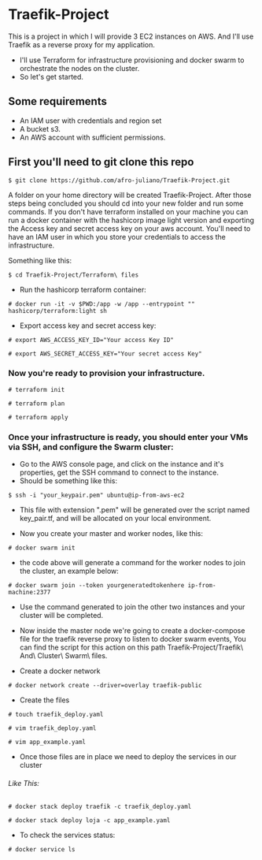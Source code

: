 # Traefik-Project
This is a project in which I will provide 3 EC2 instances on AWS. And I'll use Traefik as a reverse proxy for my application.

* I'll use Terraform for infrastructure provisioning and docker swarm to orchestrate the nodes on the cluster.
* So let's get started.

## Some requirements
* An IAM user with credentials and region set
* A bucket s3.
* An AWS account with sufficient permissions.

## First you'll need to git clone this repo 
  ```
  $ git clone https://github.com/afro-juliano/Traefik-Project.git
  ```

  A folder on your home directory will be created Traefik-Project.
  After those steps being concluded you should cd into your new folder and run some commands. If you don't have terraform
  installed on your machine you can run a docker container with the hashicorp image light version and exporting the Access key
  and secret access key on your aws account. You'll need to have an IAM user in which you store your credentials to access the infrastructure.

  Something like this:
  ```
  $ cd Traefik-Project/Terraform\ files
  ```
  * Run the hashicorp terraform container:
  ```
  # docker run -it -v $PWD:/app -w /app --entrypoint "" hashicorp/terraform:light sh
  ```
  * Export access key and secret access key:
  ```
  # export AWS_ACCESS_KEY_ID="Your access Key ID"
  ```
  ```
  # export AWS_SECRET_ACCESS_KEY="Your secret access Key"
  ```
### Now you're ready to provision your infrastructure.

  ```
  # terraform init
  ```
  ```
  # terraform plan
  ```
  ```
  # terraform apply
  ```

### Once your infrastructure is ready, you should enter your VMs via SSH, and configure the Swarm cluster:
  * Go to the AWS console page, and click on the instance and it's properties, get the SSH command to connect to the instance.
  * Should be something like this:
  ```
  $ ssh -i "your_keypair.pem" ubuntu@ip-from-aws-ec2
  ```
  * This file with extension ".pem" will be generated over the script named key_pair.tf, 
    and will be allocated on your local environment.

  * Now you create your master and worker nodes, like this:
  ```
  # docker swarm init
  ```
  * the code above will generate a command for the worker nodes to join the cluster, an example below:
  ```
  # docker swarm join --token yourgeneratedtokenhere ip-from-machine:2377
  ```
  * Use the command generated to join the other two instances and your cluster will be completed.

  * Now inside the master node we're going to create a docker-compose file for the traefik reverse proxy to listen to docker swarm events,
    You can find the script for this action on this path Traefik-Project/Traefik\ And\ Cluster\ Swarm\ files.

  * Create a docker network 
  ```
  # docker network create --driver=overlay traefik-public
  ```
  * Create the files
  ```
  # touch traefik_deploy.yaml
  ```
  ```
  # vim traefik_deploy.yaml
  ```
  ```
  # vim app_example.yaml
  ```
  * Once those files are in place we need to deploy the services in our cluster

  ###### Like This:
  ```
  # docker stack deploy traefik -c traefik_deploy.yaml
  ```
  ```
  # docker stack deploy loja -c app_example.yaml
  ```
  * To check the services status: 

  ```
  # docker service ls
  ```
